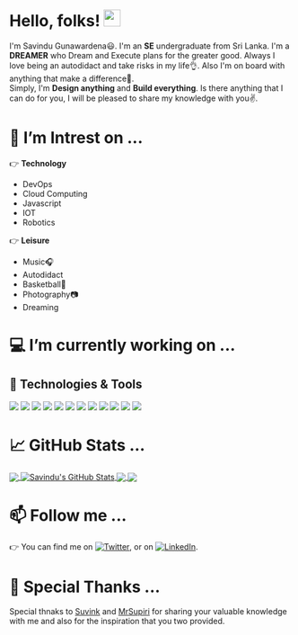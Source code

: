 <!--
[![Header]( "Header")](https://some-url.dev/)
-->
# Hello, folks! <img src="https://github.com/savindug/Savindug/blob/main/wave.gif" width="30px">


I'm Savindu Gunawardena😃. I'm an **SE** undergraduate from Sri Lanka. I'm a **DREAMER** who Dream and Execute plans for the greater good.
Always I love being an autodidact and take risks in my life👌. Also I'm on board with anything that make a difference💪.  
Simply, I'm **Design anything** and **Build everything**.
Is there anything that I can do for you, I will be pleased to share my knowledge with you✌.

# 🔭 I’m Intrest on ...

👉 **Technology**
- DevOps
- Cloud Computing 
- Javascript
- IOT
- Robotics

👉 **Leisure**                                    
- Music🎧  
- Autodidact
- Basketball🏀                                     
- Photography📷                                    
- Dreaming 
    
# 💻 I’m currently working on ...


## 🔧 Technologies & Tools
![](https://img.shields.io/badge/OS-Linux-informational?style=flat&logo=macos&labelColor=5c5c5c&color=1182c3&logoColor=white&label=%20)
![](https://img.shields.io/badge/Editor-VSCode-informational?style=flat&logo=visual-studio-code&labelColor=5c5c5c&color=1182c3&logoColor=white&label=%20)
![](https://img.shields.io/badge/Code-Python-informational?style=flat&logo=python&labelColor=5c5c5c&color=1182c3&logoColor=white&label=%20)
![](https://img.shields.io/badge/Code-JavaScript-informational?style=flat&logo=javascript&labelColor=5c5c5c&color=1182c3&logoColor=white&label=%20)
![](https://img.shields.io/badge/Code-Java-informational?style=flat&logo=java&labelColor=5c5c5c&color=1182c3&logoColor=white&label=%20)
![](https://img.shields.io/badge/Code-Flutter-informational?style=flat&logo=flutter&labelColor=5c5c5c&color=1182c3&logoColor=white&label=%20)
![](https://img.shields.io/badge/Code-Vue-informational?style=flat&logo=vue.js&labelColor=5c5c5c&color=1182c3&logoColor=white&label=%20)
![](https://img.shields.io/badge/Code-React-informational?style=flat&logo=react&labelColor=5c5c5c&color=1182c3&logoColor=white&label=%20)
![](https://img.shields.io/badge/Tools-MySQL-informational?style=flat&logo=mysql&labelColor=5c5c5c&color=1182c3&logoColor=white&label=%20)
![](https://img.shields.io/badge/Tools-Docker-informational?style=flat&logo=docker&labelColor=5c5c5c&color=1182c3&logoColor=white&label=%20)
![](https://img.shields.io/badge/Tools-Kubernetes-informational?style=flat&logo=kubernetes&labelColor=5c5c5c&color=1182c3&logoColor=white&label=%20)
![](https://img.shields.io/badge/Cloud-Digital_Ocean-informational?style=flat&logo=digital-ocean&labelColor=5c5c5c&color=1182c3&logoColor=white&label=%20)


# &#x1f4c8; GitHub Stats ...

<a href="https://github.com/savindug">
  <img align="center" src="https://github-readme-stats.vercel.app/api/top-langs/?username=savindug&langs_count=8&layout=compact&theme=radical" />
</a>
<a href="https://github.com/savindug">
  <img align="center" src="https://github-readme-stats.vercel.app/api?username=savindug&count_private=true&show_icons=true&theme=vue-dark" alt="Savindu's GitHub Stats" />
</a>

<a href="https://github.com/savindug/AMS_Service">
  <img align="center" src="https://github-readme-stats.vercel.app/api/pin/?username=savindug&repo=AMS_Service&theme=dark" />
</a>
<a href="https://github.com/savindug/Java-Plugin-System">
  <img align="center" src="https://github-readme-stats.vercel.app/api/pin/?username=savindug&repo=Java-Plugin-System&theme=tokyonight" />
</a>  


# 📫 Follow me ...
👉 You can find me on [![Twitter][1.2]][1], or on [![LinkedIn][2.2]][2].

<!-- Icons -->

[1.2]: http://i.imgur.com/wWzX9uB.png (twitter icon without padding)
[2.2]: https://github.com/savindug/Savindug/blob/main/linkedin-3-16.png (LinkedIn icon without padding)

<!-- Links to your social media accounts -->

[1]: https://twitter.com/savindu_g
[2]: https://www.linkedin.com/in/savindu-bashitha-456575175/


# 🙏 Special Thanks ...

Special thnaks to [Suvink] and [MrSupiri] for sharing your valuable knowledge with me and also for the inspiration that you two provided.

[Suvink]: https://github.com/Suvink
[MrSupiri]: https://github.com/MrSupiri

<!--savindug
- 🌱 I’m currently learning ...
- 👯 I’m looking to collaborate on ...
- 🤔 I’m looking for help with ...
- 💬 Ask me about ...
- 😄 Pronouns: ...
- ⚡ Fun fact: ...
-->



